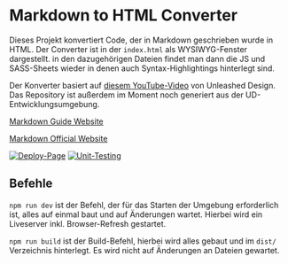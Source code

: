 # Markdown to HTML Converter

Dieses Projekt konvertiert Code, der in Markdown geschrieben wurde in HTML. Der Converter ist in der `index.html` als WYSIWYG-Fenster dargestellt. in den dazugehörigen Dateien findet man dann die JS und SASS-Sheets wieder in denen auch Syntax-Highlightings hinterlegt sind.

Der Konverter basiert auf [diesem YouTube-Video](https://youtu.be/Ypy4stWX1EE) von Unleashed Design. Das Repository ist außerdem im Moment noch generiert aus der UD-Entwicklungsumgebung.

[Markdown Guide Website](https://www.markdownguide.org)

[Markdown Official Website](https://daringfireball.net/projects/markdown/)

[![Deploy-Page](https://github.com/Johannes-Schiel/ud-basic-webdev-setup/actions/workflows/pages.yml/badge.svg?branch=master)](https://github.com/Johannes-Schiel/ud-basic-webdev-setup/actions/workflows/pages.yml)
[![Unit-Testing](https://github.com/Johannes-Schiel/ud-basic-webdev-setup/actions/workflows/unittest.yml/badge.svg?branch=master)](https://github.com/Johannes-Schiel/ud-basic-webdev-setup/actions/workflows/unittest.yml)

## Befehle

`npm run dev` ist der Befehl, der für das Starten der Umgebung erforderlich ist, alles auf einmal baut und auf Änderungen wartet. Hierbei wird ein Liveserver inkl. Browser-Refresh gestartet.

`npm run build` ist der Build-Befehl, hierbei wird alles gebaut und im `dist/` Verzeichnis hinterlegt. Es wird nicht auf Änderungen an Dateien gewartet.
